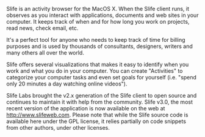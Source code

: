 Slife is an activity browser for the MacOS X. When the Slife client runs, it observes as you interact with applications, documents and web sites in your computer. It keeps track of when and for how long you work on projects, read news, check email, etc.

It's a perfect tool for anyone who needs to keep track of time for billing purposes and is used by thousands of consultants, designers, writers and many others all over the world.

Slife offers several visualizations that makes it easy to identify when you work and what you do in your computer. You can create "Activities" to categorize your computer tasks and even set goals for yourself (i.e. "spend only 20 minutes a day watching online videos").

Slife Labs brought the v2.x generation of the Slife client to open source and continues to maintain it with help from the community. Slife v3.0, the most recent version of the application is now available on the web at http://www.slifeweb.com. Please note that while the Slife source code is available here under the GPL license, it relies partially on code snippets from other authors, under other licenses.
